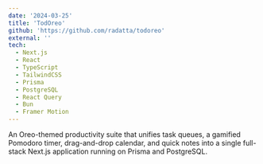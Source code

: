 ```yaml
---
date: '2024-03-25'
title: 'TodOreo'
github: 'https://github.com/radatta/todoreo'
external: ''
tech:
  - Next.js
  - React
  - TypeScript
  - TailwindCSS
  - Prisma
  - PostgreSQL
  - React Query
  - Bun
  - Framer Motion
---
```


An Oreo-themed productivity suite that unifies task queues, a gamified Pomodoro timer, drag-and-drop calendar, and quick notes into a single full-stack Next.js application running on Prisma and PostgreSQL.
